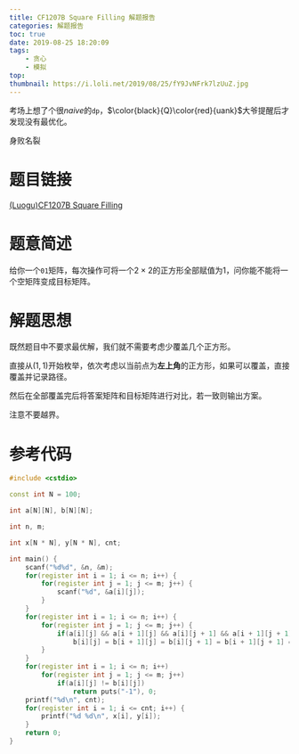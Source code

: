 ```yaml
---
title: CF1207B Square Filling 解题报告
categories: 解题报告
toc: true
date: 2019-08-25 18:20:09
tags:
    - 贪心
    - 模拟
top: 
thumbnail: https://i.loli.net/2019/08/25/fY9JvNFrk7lzUuZ.jpg
---
```


考场上想了个很$naive$的`dp`，$\color{black}{Q}\color{red}{uank}$大爷提醒后才发现没有最优化。

身败名裂

# 题目链接

[(Luogu)CF1207B Square Filling](https://www.luogu.org/problem/CF1207B)

# 题意简述

给你一个`01`矩阵，每次操作可将一个$2\times 2$的正方形全部赋值为$1$，问你能不能将一个空矩阵变成目标矩阵。

<!--more-->

# 解题思想


既然题目中不要求最优解，我们就不需要考虑少覆盖几个正方形。

直接从$(1, 1)$开始枚举，依次考虑以当前点为**左上角**的正方形，如果可以覆盖，直接覆盖并记录路径。

然后在全部覆盖完后将答案矩阵和目标矩阵进行对比，若一致则输出方案。

注意不要越界。

# 参考代码

```c++
#include <cstdio>

const int N = 100;

int a[N][N], b[N][N];

int n, m;

int x[N * N], y[N * N], cnt;

int main() {
    scanf("%d%d", &n, &m);
    for(register int i = 1; i <= n; i++) {
        for(register int j = 1; j <= m; j++) {
            scanf("%d", &a[i][j]);
        }
    }
    for(register int i = 1; i <= n; i++) {
        for(register int j = 1; j <= m; j++) {
            if(a[i][j] && a[i + 1][j] && a[i][j + 1] && a[i + 1][j + 1] && i + 1 <= n && j + 1 <= m)
                b[i][j] = b[i + 1][j] = b[i][j + 1] = b[i + 1][j + 1] = 1, x[++cnt] = i, y[cnt] = j;
        }
    }
    for(register int i = 1; i <= n; i++)
        for(register int j = 1; j <= m; j++)
            if(a[i][j] != b[i][j])
                return puts("-1"), 0;
    printf("%d\n", cnt);
    for(register int i = 1; i <= cnt; i++) {
        printf("%d %d\n", x[i], y[i]);
    }
    return 0;
}
```